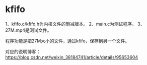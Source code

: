# kfifo
1、kfifo.c/kfifo.h为内核文件的删减版本。
2、main.c为测试程序。
3、27M.mp4是测试文件。

程序功能是把27M大小的文件，通过kfifo，保存到另一个文件。

对应的说明博客：
									https://blog.csdn.net/weixin_38184741/article/details/95653604
